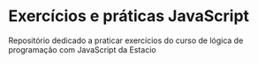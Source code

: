 # Exercícios e práticas JavaScript

Repositório dedicado a praticar exercícios do curso de lógica de programação com JavaScript da Estacio
